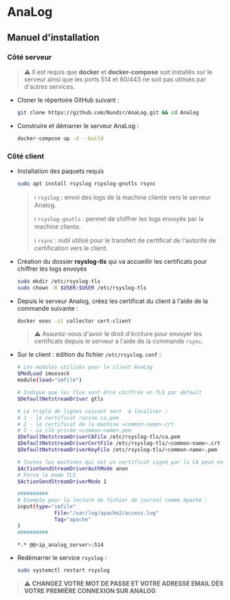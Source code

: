 # AnaLog

## Manuel d'installation

### Côté serveur

> :warning: Il est requis que **docker** et **docker-compose** soit installés sur le serveur ainsi que les ports 514 et 80/443 ne soit pas utilisés par d'autres services.

- Cloner le répertoire GitHub suivant :
    ```bash
    git clone https://github.com/Nundir/AnaLog.git && cd Analog
    ```
- Construire et démarrer le serveur AnaLog :
    ```bash
    docker-compose up -d --build
    ```
### Côté client
- Installation des paquets requis
    ```bash
    sudo apt install rsyslog rsyslog-gnutls rsync
    ```
    > :information_source: `rsyslog` : envoi des logs de la machine cliente vers le serveur Analog.
    > 
    > :information_source: `rsyslog-gnutls` : permet de chiffrer les logs envoyés par la machine cliente.
    >
    > :information_source: `rsync` : outil utilisé pour le transfert de certificat de l'autorité de certification vers le client.

- Création du dossier **rsyslog-tls** qui va accueillir les certificats pour chiffrer les logs envoyés
    ```bash
    sudo mkdir /etc/rsyslog-tls
    sudo chown -R $USER:$USER /etc/rsyslog-tls
    ```
- Depuis le serveur Analog, créez les certificat du client à l'aide de la commande suivante :
    ```bash
    docker exec -it collector cert-client
    ```
    > :warning: Assurez-vous d'avoir le droit d'écriture pour envoyer les certificats depuis le serveur à l'aide de la commande `rsync`.
- Sur le client : édition du fichier `/etc/rsyslog.conf` :
    ```bash
    # Les modules utilisés pour le client AnaLog
    $ModLoad imuxsock
    module(load="imfile")

    # Indique que les flux vont être chiffrés en TLS par défault 
    $DefaultNetstreamDriver gtls

    # Le triplé de lignes suivant sert  à localiser :
    # 1 - le certificat racine ca.pem
    # 2 - le certificat de la machine <common-name>.crt
    # 3 - sa clé privée <common-name>.pem
    $DefaultNetstreamDriverCAFile /etc/rsyslog-tls/ca.pem
    $DefaultNetstreamDriverCertFile /etc/rsyslog-tls/<common-name>.crt
    $DefaultNetstreamDriverKeyFile /etc/rsyslog-tls/<common-name>.pem

    # Toutes les machines qui ont un certificat signé par la CA peut envoyer des logs au serveur
    $ActionSendStreamDriverAuthMode anon
    # Force le mode TLS
    $ActionSendStreamDriverMode 1

    ##########
    # Exemple pour la lecture de fichier de journal comme Apache :
    input(type="imfile"
                File="/var/log/apache2/access.log"
                Tag="apache"
    )
    ##########

    *.* @@<ip_analog_server>:514
    ```
- Redémarrer le service `rsyslog` :
    ```bash
    sudo systemctl restart rsyslog
    ```
> :warning: **CHANGEZ VOTRE MOT DE PASSE ET VOTRE ADRESSE EMAIL DÈS VOTRE PREMIÈRE CONNEXION SUR ANALOG**
